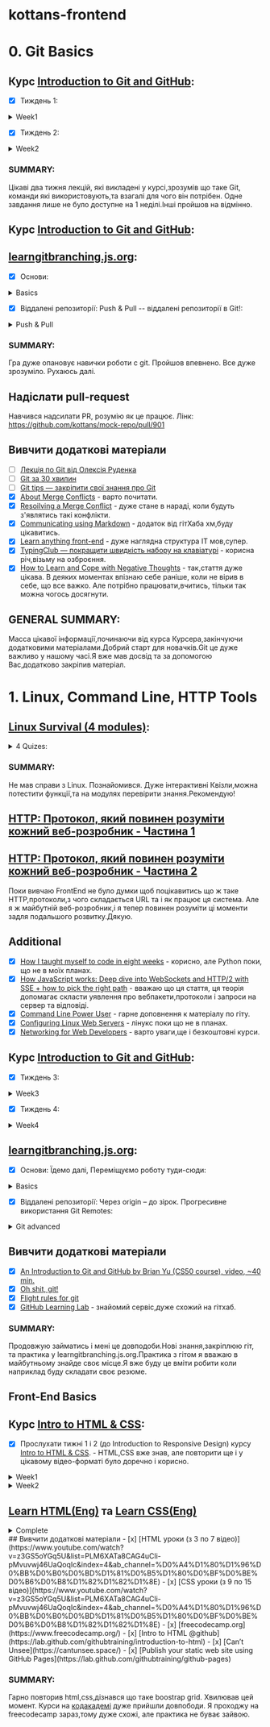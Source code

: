 # kottans-frontend
# 0. Git Basics

## Курс [Introduction to Git and GitHub](https://www.coursera.org/learn/introduction-git-github):
- [x] Тиждень 1:
<details>
  <summary>Week1</summary>
  <img src = "https://user-images.githubusercontent.com/104227936/182594627-a176d338-f615-4959-bf37-054fb7f8ffeb.png"
">
</details>

- [x] Тиждень 2:
<details>
  <summary>Week2</summary>
  <img src = "https://user-images.githubusercontent.com/104227936/182594693-9c722da9-47eb-498f-a2a0-4dc3992c40c2.png"
">
</details>


### SUMMARY:
Цікаві два тижня лекцій, які викладені у курсі,зрозумів що таке Git, команди які використовують,та взагалі для чого він потрібен.
Одне завдання лише не було доступне на 1 неділі.Інші пройшов на відмінно.

## Курс [Introduction to Git and GitHub](https://www.coursera.org/learn/introduction-git-github):

## [learngitbranching.js.org](https://learngitbranching.js.org/?locale=uk):
- [x] Основи:
<details>
  <summary>Basics</summary>
  <img src = "https://user-images.githubusercontent.com/104227936/182565322-f5b5e034-7de7-419a-b0f3-916d0cf50e29.png">
</details>

- [x] Віддалені репозиторії: Push & Pull -- віддалені репозиторії в Git!:
<details>
  <summary>Push & Pull</summary>
  <img src = "https://user-images.githubusercontent.com/104227936/182565418-54715eec-9436-4818-af11-e4ec8416f629.png">
</details>

### SUMMARY:
Гра дуже опановує навички роботи с git. Пройшов впевнено. Все дуже зрозуміло. Рухаюсь далі.

## Надіслати pull-request
Навчився надсилати PR, розумію як це працює. Лінк: https://github.com/kottans/mock-repo/pull/901
## Вивчити додаткові матеріали
- [ ] [Лекція по Git від Олексія Руденка](https://www.youtube.com/playlist?list=PLS8sEUxbfFY9MnPIFPTNlaS5xX7P5Ge-5)
- [ ] [Git за 30 хвилин](https://codeguida.com/post/453)
- [ ] [Git tips — закріпити свої знання про Git](https://www.webfx.com/blog/web-design/git-tips/)
- [x] [About Merge Conflicts](https://docs.github.com/en/pull-requests/collaborating-with-pull-requests/addressing-merge-conflicts/about-merge-conflicts) - варто почитати.
- [x] [Resoilving a Merge Conflict](https://docs.github.com/en/pull-requests/collaborating-with-pull-requests/addressing-merge-conflicts/resolving-a-merge-conflict-using-the-command-line) - дуже стане в нараді, коли будуть з'являтись такі конфлікти.
- [x] [Communicating using Markdown](https://lab.github.com/githubtraining/communicating-using-markdown) - додаток від гітХаба хм,буду цікавитись.
- [x] [Learn anything front-end](https://learn-anything.xyz/web-development/front-end) - дуже наглядна структура IT мов,супер.
- [x] [TypingClub — покращити швидкість набору на клавіатурі](https://www.typingclub.com/) - корисна річ,візьму на озброєння.
- [x] [How to Learn and Cope with Negative Thoughts](https://guides.hexlet.io/learning/) - так,стаття дуже цікава. В деяких моментах впізнаю себе раніше, коли не вірив в себе, що все важко. Але потрібно працювати,вчитись, тільки так можна чогось досягнути.

## GENERAL SUMMARY:
Масса цікавої інформації,починаючи від курса Курсера,закінчуючи додатковими матеріалами.Добрий старт для новачків.Git це дуже важливо у нашому часі.Я вже мав досвід та за допомогою Вас,додатково закріпив матеріал.

# 1. Linux, Command Line, HTTP Tools
## [Linux Survival (4 modules)](https://linuxsurvival.com/linux-tutorial-introduction/):
<details>
  <summary>4 Quizes:</summary>
  <img src = "https://user-images.githubusercontent.com/104227936/182610291-0fdb9184-2880-43ff-a774-155f2c8a03d8.png">
  <img src = "https://user-images.githubusercontent.com/104227936/182610330-8a05b843-38b1-4d09-9f1a-2d669ba18c20.png">
  <img src = "https://user-images.githubusercontent.com/104227936/182610384-685d9a42-a91c-4b28-941c-04f9b3d25b3a.png">
  <img src = "https://user-images.githubusercontent.com/104227936/182610424-fa93960d-bbe3-4feb-b3f1-290f4332e85c.png">
</details>

### SUMMARY:
Не мав справи з Linux. Познайомився. Дуже інтерактивні Квізли,можна потестити функції,та на модулях перевірити знання.Рекомендую!
## [HTTP: Протокол, який повинен розуміти кожний веб-розробник - Частина 1](https://code.tutsplus.com/uk/tutorials/http-the-protocol-every-web-developer-must-know-part-1--net-31177)
## [HTTP: Протокол, який повинен розуміти кожний веб-розробник - Частина 2](https://code.tutsplus.com/uk/tutorials/http-the-protocol-every-web-developer-must-know-part-2--net-31155)

Поки вивчаю FrontEnd не було думки щоб поцікавитись що ж таке HTTP,протоколи,з чого складається URL та і як працює ця система. Але я ж майбутній веб-розробник,і я тепер повинен розуміти ці моменти задля подальшого розвитку.Дякую.

## Additional
- [x] [How I taught myself to code in eight weeks](https://lifehacker.com/how-i-taught-myself-to-code-in-eight-weeks-511615189) - корисно, але Python поки, що не в моїх планах.
- [x] [How JavaScript works: Deep dive into WebSockets and HTTP/2 with SSE + how to pick the right path](https://blog.sessionstack.com/how-javascript-works-deep-dive-into-websockets-and-http-2-with-sse-how-to-pick-the-right-path-584e6b8e3bf7) - вважаю що ця стаття, ця теорія допомагає скласти уявлення про вебпакети,протоколи і запроси на сервер та відповіді.
- [x] [Command Line Power User](https://commandlinepoweruser.com/) - гарне доповнення к матеріалу по гіту.
- [x] [Configuring Linux Web Servers](https://www.udacity.com/course/configuring-linux-web-servers--ud299) - лінукс поки що не в планах.
- [x] [Networking for Web Developers](https://www.udacity.com/course/networking-for-web-developers--ud256) - варто уваги,ще і безкоштовні курси.
## Курс [Introduction to Git and GitHub](https://www.coursera.org/learn/introduction-git-github):
- [x] Тиждень 3:
<details>
  <summary>Week3</summary>
  <img src = "https://user-images.githubusercontent.com/104227936/183075025-3bac392b-3ac2-4a0f-86be-1a6fc7449452.png">
</details>

- [x] Тиждень 4:
<details>
  <summary>Week4</summary>
  <img src = "https://user-images.githubusercontent.com/104227936/183075244-5047aee1-89b4-4c4b-a17a-53fdb3ba5a97.png">
</details>
  
  ## [learngitbranching.js.org](https://learngitbranching.js.org/?locale=uk):
  
- [x] Основи: Їдемо далі, Переміщуємо роботу туди-сюди:
<details>
  <summary>Basics</summary>
  <img src = "https://user-images.githubusercontent.com/104227936/183072212-2516638a-3970-4981-b3e0-ae2aceb7a547.png">
</details>

- [x] Віддалені репозиторії: Через origin – до зірок. Прогресивне використання Git Remotes:
<details>
  <summary>Git advanced</summary>
  <img src = "https://user-images.githubusercontent.com/104227936/183072364-ab61903e-6dab-4bbc-94db-68e02fcc7ba5.png">
</details>
  
  ## Вивчити додаткові матеріали
- [x] [An Introduction to Git and GitHub by Brian Yu (CS50 course), video, ~40 min.](https://www.youtube.com/playlist?list=PLS8sEUxbfFY9MnPIFPTNlaS5xX7P5Ge-5)
- [x] [Oh shit, git!](https://www.youtube.com/watch?v=MJUJ4wbFm_A)
- [x] [Flight rules for git](https://github.com/k88hudson/git-flight-rules)
- [x] [GitHub Learning Lab](https://lab.github.com/) - знайомий сервіс,дуже схожий на гітхаб.

### SUMMARY:
Продовжую займатись і мені це довподоби.Нові знання,закріплюю гіт, та практика у learngitbranching.js.org.Практика з гітом я вважаю в майбутньому знайде своє місце.Я вже буду це вміти робити коли наприклад буду складати своє резюме.

## Front-End Basics
## Курс [Intro to HTML & CSS](https://kottans.org/frontend/tasks/html-css-intro.html):

- [x] Прослухати тижні 1 і 2 (до Introduction to Responsive Design) курсу [Intro to HTML & CSS](https://www.coursera.org/learn/html-css-javascript-for-web-developers). - HTML,CSS вже знав, але повторити ще і у цікавому відео-форматі було доречно і корисно.
<details>
  <summary>Week1</summary>
  <img src = "https://github.com/DmitriyPavlov99/kottans-frontend/blob/main/task_html_css_intro/Screenshot_1.png">
</details>
<details>
 <summary>Week2</summary>
  <img src = "https://github.com/DmitriyPavlov99/kottans-frontend/blob/main/task_html_css_intro/Screenshot_2.png">
</details>

## [Learn HTML(Eng)](https://www.codecademy.com/learn/learn-html) та [Learn CSS(Eng)](https://www.codecademy.com/learn/learn-css)
<details>
  <summary>Complete</summary>
  <img src = "https://github.com/DmitriyPavlov99/kottans-frontend/blob/main/task_html_css_intro/Screenshot_3.png">
</details>
  ## Вивчити додаткові матеріали
- [x] [HTML уроки (з 3 по 7 відео)](https://www.youtube.com/watch?v=z3GS5oYGq5U&list=PLM6XATa8CAG4uCli-pMvuvwj46UaQoqIc&index=4&ab_channel=%D0%A4%D1%80%D1%96%D0%BB%D0%B0%D0%BD%D1%81%D0%B5%D1%80%D0%BF%D0%BE%D0%B6%D0%B8%D1%82%D1%82%D1%8E)
- [x] [CSS уроки (з 9 по 15 відео)](https://www.youtube.com/watch?v=z3GS5oYGq5U&list=PLM6XATa8CAG4uCli-pMvuvwj46UaQoqIc&index=4&ab_channel=%D0%A4%D1%80%D1%96%D0%BB%D0%B0%D0%BD%D1%81%D0%B5%D1%80%D0%BF%D0%BE%D0%B6%D0%B8%D1%82%D1%82%D1%8E)
- [x] [freecodecamp.org](https://www.freecodecamp.org/)
- [x] [Intro to HTML @github](https://lab.github.com/githubtraining/introduction-to-html)
- [x] [Can’t Unsee](https://cantunsee.space/)
- [x] [Publish your static web site using GitHub Pages](https://lab.github.com/githubtraining/github-pages)

### SUMMARY:
Гарно повторив html,css,дізнався що таке boostrap grid. Хвилював цей момент. Курси на [кодакадемі](https://www.codecademy.com/) дуже прийшли довпободи. Я проходжу на freecodecamp зараз,тому дуже схожі, але практика не буває зайвою.
